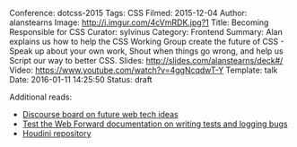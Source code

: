 Conference: dotcss-2015
Tags: CSS
Filmed: 2015-12-04
Author: alanstearns
Image: http://i.imgur.com/4cVmRDK.jpg?1
Title: Becoming Responsible for CSS
Curator: sylvinus
Category: Frontend
Summary: Alan explains us how to help the CSS Working Group create the future of CSS - Speak up about your own work, Shout when things go wrong, and help us Script our way to better CSS.
Slides: http://slides.com/alanstearns/deck#/
Video: https://www.youtube.com/watch?v=4ggNcqdwT-Y
Template: talk
Date: 2016-01-11 14:25:50
Status: draft

Additional reads:
- [Discourse board on future web tech ideas]( http://discourse.wicg.io/)
- [Test the Web Forward documentation on writing tests and logging bugs](http://testthewebforward.org/docs)
- [Houdini repository](https://github.com/w3c/css-houdini-drafts)